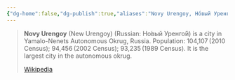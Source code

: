```yaml
---
{"dg-home":false,"dg-publish":true,"aliases":"Novy Urengoy, Но́вый Уренго́й, New Urengoy","locations":"Novy Urengoy oil field","tag":"oil, gas, arctic","date":null,"location":[66.085196,76.6799167],"title":"Novy Urengoy, городской округ Новый Уренгой, Yamalo-Nenets Autonomous Okrug, Ural Federal District, 629300, Russia","permalink":"/maps/novy-urengoy-gorodskoj-okrug-novyj-urengoj-yamalo-nenets-autonomous-okrug-ural-federal-district-629300-russia/","dgHomeLink":true,"dgPassFrontmatter":true}
---
```


> **Novy Urengoy** (New Urengoy) (Russian: Но́вый Уренго́й) is a city in Yamalo-Nenets Autonomous Okrug, Russia. Population: 104,107 (2010 Census); 94,456 (2002 Census); 93,235 (1989 Census). It is the largest city in the autonomous okrug.
>
> [Wikipedia](https://en.wikipedia.org/wiki/Novy%20Urengoy)
